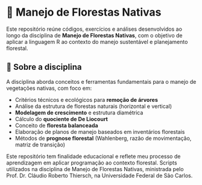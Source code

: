 # 🌳 Manejo de Florestas Nativas

Este repositório reúne códigos, exercícios e análises desenvolvidos ao longo da disciplina de **Manejo de Florestas Nativas**, com o objetivo de aplicar a linguagem R ao contexto do manejo sustentável e planejamento florestal.

## 📘 Sobre a disciplina

A disciplina aborda conceitos e ferramentas fundamentais para o manejo de vegetações nativas, com foco em:

- Critérios técnicos e ecológicos para **remoção de árvores**
- Análise da estrutura de florestas naturais (horizontal e vertical)
- **Modelagem de crescimento** e estrutura diamétrica
- Cálculo do **quociente de De Liocourt**
- Conceito de **floresta balanceada**
- Elaboração de planos de manejo baseados em inventários florestais
- Métodos de **prognose florestal** (Wahlenberg, razão de movimentação, matriz de transição)

Este repositório tem finalidade educacional e reflete meu processo de aprendizagem em aplicar programação ao contexto florestal.
Scripts utilizados na disciplina de Manejo de Florestas Nativas, ministrada pelo Prof. Dr. Cláudio Roberto Thiersch, na Universidade Federal de São Carlos.
